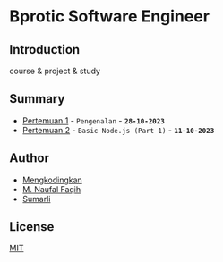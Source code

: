 # Bprotic Software Engineer
## Introduction
course &amp; project &amp; study
## Summary
- [Pertemuan 1](./Pertemuan%201) - `Pengenalan` - **`28-10-2023`**
- [Pertemuan 2](./Pertemuan%202) - `Basic Node.js (Part 1)` - **`11-10-2023`**

## Author
- [Mengkodingkan](https://github.com/mengkodingkan)
- [M. Naufal Faqih](https://github.com/KatowProject)
- [Sumarli](https://github.com/marlisumarli)

## License
[MIT](./LICENSE)